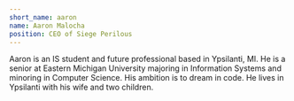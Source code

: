 ```yaml
---
short_name: aaron
name: Aaron Malocha
position: CEO of Siege Perilous
---
```


Aaron is an IS student and future professional based in Ypsilanti, MI. He is a senior at Eastern
Michigan University majoring in Information Systems and minoring in Computer Science. His ambition
is to dream in code. He lives in Ypsilanti with his wife and two children.
